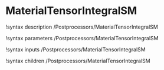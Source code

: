 <!-- MOOSE Documentation Stub: Remove this when content is added. -->

# MaterialTensorIntegralSM
!syntax description /Postprocessors/MaterialTensorIntegralSM

!syntax parameters /Postprocessors/MaterialTensorIntegralSM

!syntax inputs /Postprocessors/MaterialTensorIntegralSM

!syntax children /Postprocessors/MaterialTensorIntegralSM
